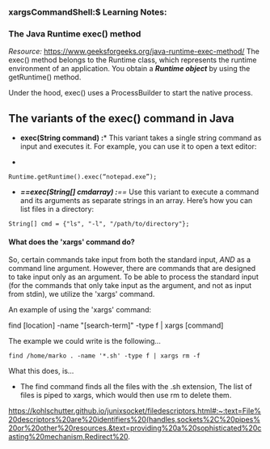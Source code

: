 ### xargsCommandShell:$ Learning Notes:


### The Java Runtime exec() method
*Resource:*
https://www.geeksforgeeks.org/java-runtime-exec-method/
The exec() method belongs to the Runtime class, which represents the runtime environment of an application. You obtain a ***Runtime object*** by using the getRuntime() method.

Under the hood, exec() uses a ProcessBuilder to start the native process.


## The variants of the exec() command in Java
- **exec(String command) :*** This variant takes a single string command as input and executes it. For example, you can use it to open a text editor:
- ```
```
Runtime.getRuntime().exec(“notepad.exe”);
```
- ****==exec(String[] cmdarray) :***==* Use this variant to execute a command and its arguments as separate strings in an array. Here’s how you can list files in a directory:
```
String[] cmd = {"ls", "-l", "/path/to/directory"};
```

#### What does the 'xargs' command do?
So, certain commands take input from both the standard input, *AND* as a command line argument. However, there are commands that are designed to take input only as an argument. To be able to process the standard input (for the commands that only take input as the argument, and not as input from stdin), we utilize the 'xargs' command.

An example of using the 'xargs' command:

find [location] -name "[search-term]" -type f | xargs [command]

The example we could write is the following...

```
find /home/marko . -name '*.sh' -type f | xargs rm -f
```

What this does, is...
- The find command finds all the files with the .sh extension, The list of files is piped to xargs, which would then use rm to delete them.



https://kohlschutter.github.io/junixsocket/filedescriptors.html#:~:text=File%20descriptors%20are%20identifiers%20(handles,sockets%2C%20pipes%20or%20other%20resources.&text=providing%20a%20sophisticated%20casting%20mechanism,Redirect%20.
